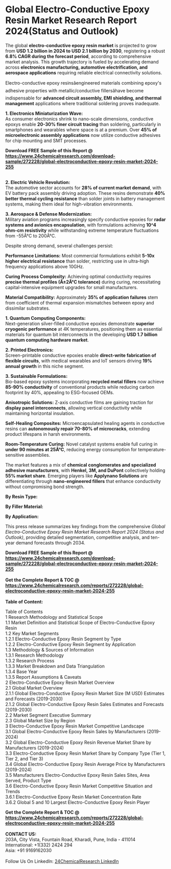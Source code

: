 <h1>Global Electro-Conductive Epoxy Resin Market Research Report 2024(Status and Outlook)</h1><p>The global <strong>electro-conductive epoxy resin market</strong> is projected to grow from <strong>USD 1.2 billion in 2024 to USD 2.1 billion by 2030</strong>, registering a robust <strong>6.8% CAGR during the forecast period</strong>, according to comprehensive market analysis. This growth trajectory is fueled by accelerating demand across <strong>electronics manufacturing, automotive electrification, and aerospace applications</strong> requiring reliable electrical connectivity solutions.</p><p>Electro-conductive epoxy resinsâengineered materials combining epoxy's adhesive properties with metallic/conductive fillersâhave become indispensable for <strong>advanced circuit assembly, EMI shielding, and thermal management</strong> applications where traditional soldering proves inadequate.</p><p><strong>1. Electronics Miniaturization Wave:</strong><br>
As consumer electronics shrink to nano-scale dimensions, conductive epoxys enable <strong>20-30% finer circuit tracing</strong> than soldering, particularly in smartphones and wearables where space is at a premium. Over <strong>45% of microelectronic assembly applications</strong> now utilize conductive adhesives for chip mounting and SMT processes.</p><div><b>Download FREE Sample of this Report @ 
            <a href="https://www.24chemicalresearch.com/download-sample/272228/global-electroconductive-epoxy-resin-market-2024-255">
            https://www.24chemicalresearch.com/download-sample/272228/global-electroconductive-epoxy-resin-market-2024-255</a></b></div><br><p><strong>2. Electric Vehicle Revolution:</strong><br>
The automotive sector accounts for <strong>28% of current market demand</strong>, with EV battery pack assembly driving adoption. These resins demonstrate <strong>40% better thermal cycling resistance</strong> than solder joints in battery management systems, making them ideal for high-vibration environments.</p><p><strong>3. Aerospace &amp; Defense Modernization:</strong><br>
Military aviation programs increasingly specify conductive epoxies for <strong>radar systems and avionics encapsulation</strong>, with formulations achieving <strong>10^4 ohm-cm resistivity</strong> while withstanding extreme temperature fluctuations from -55Â°C to 200Â°C.</p><p>Despite strong demand, several challenges persist:</p><p><strong>Performance Limitations:</strong> Most commercial formulations exhibit <strong>5-10x higher electrical resistance</strong> than solder, restricting use in ultra-high frequency applications above 10GHz.</p><p><strong>Curing Process Complexity:</strong> Achieving optimal conductivity requires <strong>precise thermal profiles (Â±2Â°C tolerance)</strong> during curing, necessitating capital-intensive equipment upgrades for small manufacturers.</p><p><strong>Material Compatibility:</strong> Approximately <strong>35% of application failures</strong> stem from coefficient of thermal expansion mismatches between epoxy and dissimilar substrates.</p><p><strong>1. Quantum Computing Components:</strong><br>
Next-generation silver-filled conductive epoxies demonstrate <strong>superior cryogenic performance</strong> at 4K temperatures, positioning them as essential materials for quantum bit interconnects in the developing <strong>USD 1.7 billion quantum computing hardware market</strong>.</p><p><strong>2. Printed Electronics:</strong><br>
Screen-printable conductive epoxies enable <strong>direct-write fabrication of flexible circuits</strong>, with medical wearables and IoT sensors driving <strong>19% annual growth</strong> in this niche segment.</p><p><strong>3. Sustainable Formulations:</strong><br>
Bio-based epoxy systems incorporating <strong>recycled metal fillers</strong> now achieve <strong>85-90% conductivity</strong> of conventional products while reducing carbon footprint by 40%, appealing to ESG-focused OEMs.</p><p><strong>Anisotropic Solutions:</strong> Z-axis conductive films are gaining traction for <strong>display panel interconnects</strong>, allowing vertical conductivity while maintaining horizontal insulation.</p><p><strong>Self-Healing Composites:</strong> Microencapsulated healing agents in conductive resins can <strong>autonomously repair 70-80% of microcracks</strong>, extending product lifespans in harsh environments.</p><p><strong>Room-Temperature Curing:</strong> Novel catalyst systems enable full curing in <strong>under 90 minutes at 25Â°C</strong>, reducing energy consumption for temperature-sensitive assemblies.</p><p>The market features a mix of <strong>chemical conglomerates and specialized adhesive manufacturers</strong>, with <strong>Henkel, 3M, and DuPont</strong> collectively holding <strong>55% market share</strong>. Emerging players like <strong>Applynano Solutions</strong> are differentiating through <strong>nano-engineered fillers</strong> that enhance conductivity without compromising bond strength.</p><p><strong>By Resin Type:</strong></p><p><strong>By Filler Material:</strong></p><p><strong>By Application:</strong></p><p>This press release summarizes key findings from the comprehensive <em>Global Electro-Conductive Epoxy Resin Market Research Report 2024 (Status and Outlook)</em>, providing detailed segmentation, competitive analysis, and ten-year demand forecasts through 2034.</p><div><b>Download FREE Sample of this Report @ 
            <a href="https://www.24chemicalresearch.com/download-sample/272228/global-electroconductive-epoxy-resin-market-2024-255">
            https://www.24chemicalresearch.com/download-sample/272228/global-electroconductive-epoxy-resin-market-2024-255</a></b></div><br><div><b>Get the Complete Report & TOC @ 
            <a href="https://www.24chemicalresearch.com/reports/272228/global-electroconductive-epoxy-resin-market-2024-255">
            https://www.24chemicalresearch.com/reports/272228/global-electroconductive-epoxy-resin-market-2024-255</a></b></div><br>
            <b>Table of Content:</b><p>Table of Contents<br />
1 Research Methodology and Statistical Scope<br />
1.1 Market Definition and Statistical Scope of Electro-Conductive Epoxy Resin<br />
1.2 Key Market Segments<br />
1.2.1 Electro-Conductive Epoxy Resin Segment by Type<br />
1.2.2 Electro-Conductive Epoxy Resin Segment by Application<br />
1.3 Methodology & Sources of Information<br />
1.3.1 Research Methodology<br />
1.3.2 Research Process<br />
1.3.3 Market Breakdown and Data Triangulation<br />
1.3.4 Base Year<br />
1.3.5 Report Assumptions & Caveats<br />
2 Electro-Conductive Epoxy Resin Market Overview<br />
2.1 Global Market Overview<br />
2.1.1 Global Electro-Conductive Epoxy Resin Market Size (M USD) Estimates and Forecasts (2019-2030)<br />
2.1.2 Global Electro-Conductive Epoxy Resin Sales Estimates and Forecasts (2019-2030)<br />
2.2 Market Segment Executive Summary<br />
2.3 Global Market Size by Region<br />
3 Electro-Conductive Epoxy Resin Market Competitive Landscape<br />
3.1 Global Electro-Conductive Epoxy Resin Sales by Manufacturers (2019-2024)<br />
3.2 Global Electro-Conductive Epoxy Resin Revenue Market Share by Manufacturers (2019-2024)<br />
3.3 Electro-Conductive Epoxy Resin Market Share by Company Type (Tier 1, Tier 2, and Tier 3)<br />
3.4 Global Electro-Conductive Epoxy Resin Average Price by Manufacturers (2019-2024)<br />
3.5 Manufacturers Electro-Conductive Epoxy Resin Sales Sites, Area Served, Product Type<br />
3.6 Electro-Conductive Epoxy Resin Market Competitive Situation and Trends<br />
3.6.1 Electro-Conductive Epoxy Resin Market Concentration Rate<br />
3.6.2 Global 5 and 10 Largest Electro-Conductive Epoxy Resin Player</p><div><b>Get the Complete Report & TOC @ 
            <a href="https://www.24chemicalresearch.com/reports/272228/global-electroconductive-epoxy-resin-market-2024-255">
            https://www.24chemicalresearch.com/reports/272228/global-electroconductive-epoxy-resin-market-2024-255</a></b></div><br><b>CONTACT US:</b><br>
            203A, City Vista, Fountain Road, Kharadi, Pune, India - 411014<br>
            International: +1(332) 2424 294<br>
            Asia: +91 9169162030 <br><br>
            Follow Us On LinkedIn: <a href="https://www.linkedin.com/company/24chemicalresearch/">24ChemicalResearch LinkedIn</a>